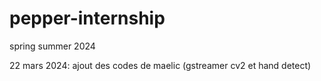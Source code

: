 # pepper-internship
spring summer 2024

22 mars 2024: ajout des codes de maelic (gstreamer cv2 et hand detect)
